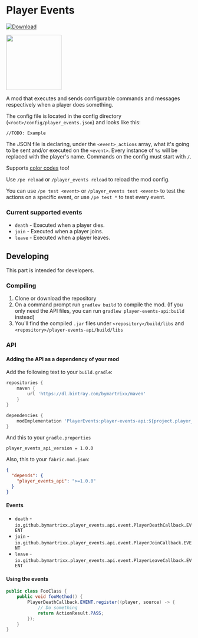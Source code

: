 # Player Events

[ ![Download](https://api.bintray.com/packages/bymartrixx/maven/player_events_api/images/download.svg) ](https://github.com/ByMartrixx/join-messages/releases/tag/1.0.0)

<a href='https://www.curseforge.com/minecraft/mc-mods/fabric-api'><img src='https://i.imgur.com/Ol1Tcf8.png' width="150"></a>

A mod that executes and sends configurable commands and messages respectively when a player does something.

The config file is located in the config directory (`<root>/config/player_events.json`) and looks like this:

```
//TODO: Example
```

The JSON file is declaring, under the `<event>_actions` array, what it's going to be sent and/or executed on the `<event>`.
Every instance of `%s` will be replaced with the player's name. Commands on the config must start with `/`.

Supports [color codes](https://minecraft.gamepedia.com/Formatting_codes#Color_codes) too!

Use `/pe reload` or `/player_events reload` to reload the mod config.

You can use `/pe test <event>` or `/player_events test <event>` to test the actions on a specific event, or use `/pe test *` to test every event.

### Current supported events
* `death` - Executed when a player dies.
* `join` - Executed when a player joins.
* `leave` - Executed when a player leaves.

## Developing
This part is intended for developers.

### Compiling

1. Clone or download the repository
2. On a command prompt run `gradlew build` to compile the mod. (If you only need the API files, you can run `gradlew player-events-api:build` instead)
3. You'll find the compiled `.jar` files under `<repository>/build/libs` and `<repository>/player-events-api/build/libs`

### API
#### Adding the API as a dependency of your mod
Add the following text to your `build.gradle`:
```groovy
repositories {
    maven {
        url 'https://dl.bintray.com/bymartrixx/maven'    
    }
}

dependencies {
    modImplementation 'PlayerEvents:player-events-api:${project.player_events_api_version}'
}
```
And this to your `gradle.properties`
```properties
player_events_api_version = 1.0.0
```

Also, this to your `fabric.mod.json`:
```json
{
  "depends": {
    "player_events_api": ">=1.0.0"
  }
}
```

#### Events
* `death` - `io.github.bymartrixx.player_events.api.event.PlayerDeathCallback.EVENT`
* `join` - `io.github.bymartrixx.player_events.api.event.PlayerJoinCallback.EVENT`
* `leave` - `io.github.bymartrixx.player_events.api.event.PlayerLeaveCallback.EVENT`

#### Using the events
```JAVA
public class FooClass {
    public void fooMethod() {
        PlayerDeathCallback.EVENT.register((player, source) -> {
            // Do something
            return ActionResult.PASS;
        });
    }
}
```
